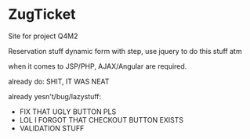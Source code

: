 # ZugTicket
Site for project Q4M2

Reservation stuff
dynamic form with step, use jquery to do this stuff atm

when it comes to JSP/PHP, AJAX/Angular are required.

already do:
SHIT, IT WAS NEAT

already yesn't/bug/lazystuff:
- FIX THAT UGLY BUTTON PLS
- LOL I FORGOT THAT CHECKOUT BUTTON EXISTS
- VALIDATION STUFF

